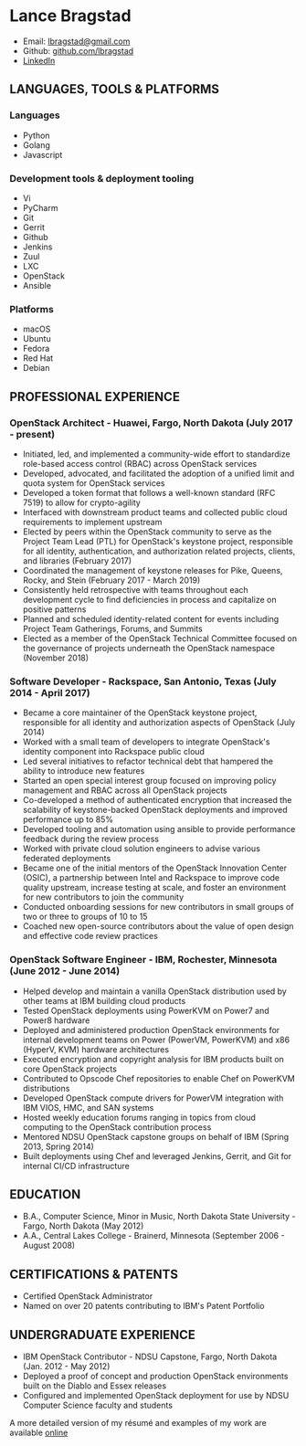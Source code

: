 # Lance Bragstad

* Email: lbragstad@gmail.com
* Github: [github.com/lbragstad](https://github.com/lbragstad)
* [LinkedIn](https://www.linkedin.com/in/lbragstad/)

## LANGUAGES, TOOLS & PLATFORMS

### Languages

* Python
* Golang
* Javascript

### Development tools & deployment tooling

* Vi
* PyCharm
* Git
* Gerrit
* Github
* Jenkins
* Zuul
* LXC
* OpenStack
* Ansible

### Platforms

* macOS
* Ubuntu
* Fedora
* Red Hat
* Debian

## PROFESSIONAL EXPERIENCE

### OpenStack Architect - Huawei, Fargo, North Dakota (July 2017 - present)

* Initiated, led, and implemented a community-wide effort to standardize
  role-based access control (RBAC) across OpenStack services
* Developed, advocated, and facilitated the adoption of a unified limit and
  quota system for OpenStack services
* Developed a token format that follows a well-known standard (RFC 7519) to
  allow for crypto-agility
* Interfaced with downstream product teams and collected public cloud
  requirements to implement upstream
* Elected by peers within the OpenStack community to serve as the Project Team
  Lead (PTL) for OpenStack's keystone project, responsible for all identity,
  authentication, and authorization related projects, clients, and libraries
  (February 2017)
* Coordinated the management of keystone releases for Pike, Queens, Rocky, and
  Stein (February 2017 - March 2019)
* Consistently held retrospective with teams throughout each development cycle
  to find deficiencies in process and capitalize on positive patterns
* Planned and scheduled identity-related content for events including Project
  Team Gatherings, Forums, and Summits
* Elected as a member of the OpenStack Technical Committee focused on the
  governance of projects underneath the OpenStack namespace (November 2018)

### Software Developer - Rackspace, San Antonio, Texas (July 2014 - April 2017)

* Became a core maintainer of the OpenStack keystone project, responsible for
  all identity and authorization aspects of OpenStack (July 2014)
* Worked with a small team of developers to integrate OpenStack's identity
  component into Rackspace public cloud
* Led several initiatives to refactor technical debt that hampered the ability
  to introduce new features
* Started an open special interest group focused on improving policy management
  and RBAC across all OpenStack projects
* Co-developed a method of authenticated encryption that increased the
  scalability of keystone-backed OpenStack deployments and improved performance
  up to 85%
* Developed tooling and automation using ansible to provide performance
  feedback during the review process
* Worked with private cloud solution engineers to advise various federated
  deployments
* Became one of the initial mentors of the OpenStack Innovation Center (OSIC),
  a partnership between Intel and Rackspace to improve code quality upstream,
  increase testing at scale, and foster an environment for new contributors to
  join the community
* Conducted onboarding sessions for new contributors in small groups of two or
  three to groups of 10 to 15
* Coached new open-source contributors about the value of open design and
  effective code review practices

### OpenStack Software Engineer - IBM, Rochester, Minnesota (June 2012 ­- June 2014)

* Helped develop and maintain a vanilla OpenStack distribution used by other
  teams at IBM building cloud products 
* Tested OpenStack deployments using PowerKVM on Power7 and Power8 hardware
* Deployed and administered production OpenStack environments for internal
  development teams on Power (PowerVM, PowerKVM) and x86 (Hyper­V, KVM)
  hardware architectures
* Executed encryption and copyright analysis for IBM products built on core
  OpenStack projects
* Contributed to Opscode Chef repositories to enable Chef on PowerKVM
  distributions
* Developed OpenStack compute drivers for PowerVM integration with IBM VIOS,
  HMC, and SAN systems
* Hosted weekly education forums ranging in topics from cloud computing to the
  OpenStack contribution process
* Mentored NDSU OpenStack capstone groups on behalf of IBM (Spring 2013, Spring
  2014)
* Built deployments using Chef and leveraged Jenkins, Gerrit, and Git for
  internal CI/CD infrastructure

## EDUCATION

* B.A., Computer Science, Minor in Music, North Dakota State University -
  Fargo, North Dakota (May 2012)
* A.A., Central Lakes College - Brainerd, Minnesota (September 2006 - August
  2008)

## CERTIFICATIONS & PATENTS

* Certified OpenStack Administrator
* Named on over 20 patents contributing to IBM's Patent Portfolio

## UNDERGRADUATE EXPERIENCE

* IBM OpenStack Contributor - NDSU Capstone, Fargo, North Dakota (Jan. 2012 ­- May 2012)
* Deployed a proof of concept and production OpenStack environments built on
  the Diablo and Essex releases
* Configured and implemented OpenStack deployment for use by NDSU Computer
  Science faculty and students

A more detailed version of my résumé and examples of my work are available
[online](https://www.lbragstad.com/resume)
